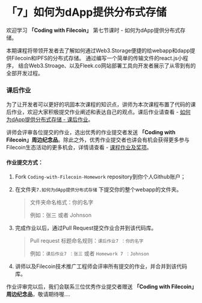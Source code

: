# 「7」如何为dApp提供分布式存储

欢迎学习 **「Coding with Filecoin」** 第七节课时 - 如何为dApp提供分布式存储。

本期课程将带领开发者去了解如何通过Web3.Storage便捷的给webapp和dapp提供Filecoin和IPFS的分布式存储。 通过编写一个简单的传输文件的react.js小程序， 结合Web3.Stroage、以及Fleek.co网站部署工具向开发者展示了从零到有的全部开发过程。 

### 课后作业

为了让开发者可以更好的巩固本次课程的知识点，讲师为本次课程布置了代码的课后作业，欢迎大家积极提交作业阐述和表达自己的观点。课后作业请查看 - [如何为dApp提供分布式存储 - 课后作业](./0_课后作业.md)。

讲师会评审各位提交的作业，选出优秀的作业提交者发送 **「Coding with Filecoin」周边纪念品**。除此之外，优秀作业提交者也讲会有机会获得更多参与Filecoin生态活动的更多机会，详情请查看 - [课程作业及奖项](../README.md#作业及奖项)。

#### 作业提交方式：

1. Fork `Coding-with-Filecoin-Homework` repository到你个人Github账户；

2. 在文件夹`7.如何为dApp提供分布式存储` 下提交你的整个webapp的文件夹。

   > 文件夹命名格式：你的名字
   >
   > 例如：张三 或者 Johnson

3. 完成作业以后，通过Pull Request提交作业合并到该代码库。

   > Pull request 标题命名规则：`课后作业7 ：你的名字`
   >    
   > 例如：`课后作业7 ：张三` 或者 `Homework 7 ：Johnson`

4. 讲师以及Filecoin技术推广工程师会评审所有提交的作业，并合并到该代码库。

作业评审完以后，我们会联系三位优秀作业提交者赠送 **「Coding with Filecoin」周边纪念品**，敬请期待喔....